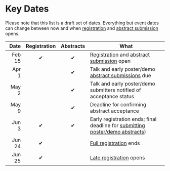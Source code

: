 <slot name="/events/gcc2022/header" />

# Key Dates

<p class="lead">Please note that this list is a draft set of dates.  Everything but event dates can change between now and when <a href="/events/gcc2022/register/">registration</a> and <a href="/events/gcc2022/abstracts/">abstract submission</a> opens.</p>

| Date   | Registration | Abstracts | What |
| -----: | :---: | :---: | --- |
| Feb  15 | ✔ | ✔ | [Registration](/events/gcc2022/register/) and [abstract submission](/events/gcc2022/abstracts/) open |
| Apr  1 |   | ✔ | Talk and early poster/demo [abstract submissions](/events/gcc2022/abstracts/) due |
| May  2 |   | ✔ | Talk and early poster/demo submitters notified of acceptance status |
| May  9 |   | ✔ | Deadline for confirming abstract acceptance |
| Jun  3 | ✔ | ✔ | Early registration ends; final deadline for [submitting poster/demo abstracts](/events/gcc2022/abstracts/)) |
| Jun 24 | ✔ |   | [Full registration](/events/gcc2022/register/) ends |
| Jun 25 | ✔ |   | [Late registration](/events/gcc2022/register/) opens |

